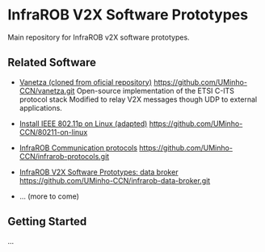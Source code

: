#  InfraROB V2X Software Prototypes

Main repository for InfraROB v2X software prototypes.

## Related Software 

- [Vanetza (cloned from oficial repository)](https://github.com/UMinho-CCN/vanetza.git)
  https://github.com/UMinho-CCN/vanetza.git
  Open-source implementation of the ETSI C-ITS protocol stack
  Modified to relay V2X messages though UDP to external applications.

- [Install IEEE 802.11p on Linux (adapted)](https://github.com/UMinho-CCN/80211-on-linux)
  https://github.com/UMinho-CCN/80211-on-linux
  
- [InfraROB Communication protocols](https://github.com/UMinho-CCN/infrarob-protocols.git)
  https://github.com/UMinho-CCN/infrarob-protocols.git

- [InfraROB V2X Software Prototypes: data broker](https://github.com/UMinho-CCN/infrarob-data-broker.git)
  https://github.com/UMinho-CCN/infrarob-data-broker.git

- ... 
  (more to come)

## Getting Started

...


